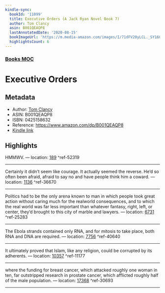```yaml
---
kindle-sync:
  bookId: '11099'
  title: Executive Orders (A Jack Ryan Novel Book 7)
  author: Tom Clancy
  asin: B001QEAQP8
  lastAnnotatedDate: '2020-08-15'
  bookImageUrl: 'https://m.media-amazon.com/images/I/71dFV20yLCL._SY160.jpg'
  highlightsCount: 6
---
```

### [Books MOC](Books%20MOC.md)

# Executive Orders

## Metadata
* Author: [Tom Clancy](https://www.amazon.comundefined)
* ASIN: B001QEAQP8
* ISBN: 0425158632
* Reference: https://www.amazon.com/dp/B001QEAQP8
* [Kindle link](kindle://book?action=open&asin=B001QEAQP8)

## Highlights
HMMWV. — location: [189](kindle://book?action=open&asin=B001QEAQP8&location=189) ^ref-52319

---
Certainly it didn’t seem like courage. It actually seemed the reverse. He’d so often been afraid, afraid to say no and have people think him a coward. — location: [1136](kindle://book?action=open&asin=B001QEAQP8&location=1136) ^ref-36670

---
Politics had to be the only arena known to man in which people took great action without caring much for the realworld consequences, and to which the real world was far less important than whatever fantasy, right, left, or center, they’d brought to this city of marble and lawyers. — location: [6731](kindle://book?action=open&asin=B001QEAQP8&location=6731) ^ref-25283

---
The Ebola strands contained only RNA, and for mitosis to take place, both RNA and DNA are required. — location: [7756](kindle://book?action=open&asin=B001QEAQP8&location=7756) ^ref-40640

---
It ultimately proved that Islam, like any religion, could be corrupted by its adherents. — location: [10357](kindle://book?action=open&asin=B001QEAQP8&location=10357) ^ref-11177

---
where the funding for breast cancer, which attacked roughly one woman in ten, far outstripped research in prostate cancer, which afflicted roughly half of the male population. — location: [17368](kindle://book?action=open&asin=B001QEAQP8&location=17368) ^ref-30693

---
